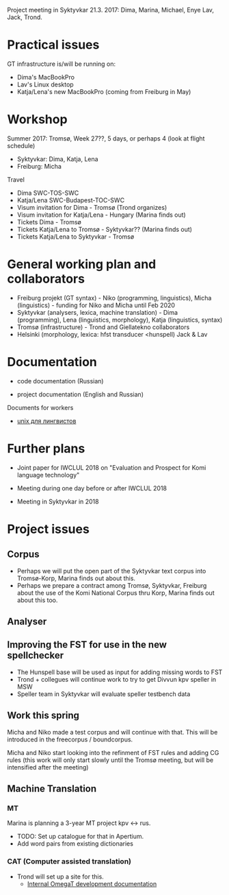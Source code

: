 Project meeting in Syktyvkar 21.3. 2017: 
Dima, Marina, Michael, Enye Lav, Jack, Trond.

# Practical issues

GT infrastructure is/will be running on:

* Dima's MacBookPro
* Lav's Linux desktop
* Katja/Lena's new MacBookPro (coming from Freiburg in May)

# Workshop

Summer 2017: Tromsø, Week 27??, 5 days, or perhaps 4 (look at flight schedule)

* Syktyvkar: Dima, Katja, Lena
* Freiburg: Micha 

Travel
* Dima SWC-TOS-SWC
* Katja/Lena SWC-Budapest-TOC-SWC
* Visum invitation for Dima - Tromsø (Trond organizes)
* Visum invitation for Katja/Lena - Hungary (Marina finds out)
* Tickets Dima - Tromsø
* Tickets Katja/Lena to Tromsø - Syktyvkar?? (Marina finds out)
* Tickets Katja/Lena to Syktyvkar - Tromsø

# General working plan and collaborators

* Freiburg projekt (GT syntax) - Niko (programming, linguistics), 
  Micha (linguistics) - funding for Niko and Micha until Feb 2020
* Syktyvkar (analysers, lexica, machine translation) - Dima (programming), 
  Lena (linguistics, morphology), Katja (linguistics, syntax)
* Tromsø (infrastructure) - Trond and Giellatekno collaborators
* Helsinki (morphology, lexica: hfst transducer <hunspell) Jack & Lav

# Documentation

* code documentation (Russian)

* project documentation (English and Russian)

Documents for workers

* [unix для лингвистов](/tools/UnixDljaLingvistov.html)

#  Further plans

* Joint paper for IWCLUL 2018 on "Evaluation and Prospect for Komi language technology"

* Meeting during one day before or after IWCLUL 2018

* Meeting in Syktyvkar in 2018

# Project issues

## Corpus

* Perhaps we will put the open part of the Syktyvkar text corpus into Tromsø-Korp, Marina finds out about this.
* Perhaps we prepare a contract among Tromsø, Syktyvkar, Freiburg about the use of the Komi National Corpus thru Korp, Marina finds out about this too.

## Analyser

## Improving the FST for use in the new spellchecker

* The Hunspell base will be used as input for adding missing words to FST
* Trond + collegues will continue work to try to get Divvun kpv speller in MSW
* Speller team in Syktyvkar will evaluate speller testbench data

## Work this spring

Micha and Niko made a test corpus and will continue with that. This
will be introduced in the freecorpus / boundcorpus.

Micha and Niko start looking into the refinment of FST rules and adding CG rules (this work will only start slowly until the Tromsø meeting, but will be intensified after the meeting) 

## Machine Translation

### MT
Marina is planning a 3-year MT project kpv <-> rus.
* TODO: Set up catalogue for that in Apertium.
* Add word pairs from existing dictionaries

### CAT (Computer assisted translation)

* Trond will set up a site for this.
    - [Internal OmegaT development documentation](/mt/omegat/OmegaT.html)
